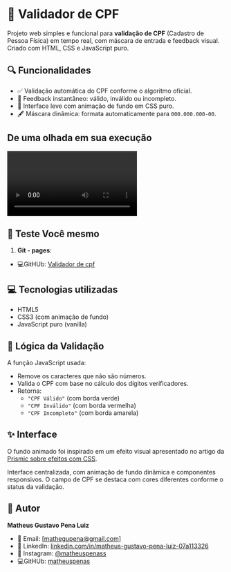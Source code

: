 # 📄 Validador de CPF

Projeto web simples e funcional para **validação de CPF** (Cadastro de Pessoa Física) em tempo real, com máscara de entrada e feedback visual. Criado com HTML, CSS e JavaScript puro.

## 🔍 Funcionalidades

- ✅ Validação automática do CPF conforme o algoritmo oficial.
- 🧠 Feedback instantâneo: válido, inválido ou incompleto.
- 🎨 Interface leve com animação de fundo em CSS puro.
- 🖋️ Máscara dinâmica: formata automaticamente para `000.000.000-00`.

## De uma olhada em sua execução

![Demonstração do ValidaCPF](./video/cpf.mp4)

## 🚀 Teste Você mesmo

1. **Git - pages**:

- 💻GitHUb: [Validador de cpf](https://matheuspenas.github.io/Projeto-Valida-CPF/)

## 💻 Tecnologias utilizadas

- HTML5
- CSS3 (com animação de fundo)
- JavaScript puro (vanilla)

## 🧠 Lógica da Validação

A função JavaScript usada:

- Remove os caracteres que não são números.
- Valida o CPF com base no cálculo dos dígitos verificadores.
- Retorna:
  - `"CPF Válido"` (com borda verde)
  - `"CPF Inválido"` (com borda vermelha)
  - `"CPF Incompleto"` (com borda amarela)

## ✨ Interface

O fundo animado foi inspirado em um efeito visual apresentado no artigo da [Prismic sobre efeitos com CSS](https://prismic.io/blog/css-background-effects).

Interface centralizada, com animação de fundo dinâmica e componentes responsivos. O campo de CPF se destaca com cores diferentes conforme o status da validação.

## 👤 Autor

**Matheus Gustavo Pena Luiz**

- 📧 Email: [mathegupena@gmail.com]
- 💼 LinkedIn: [linkedin.com/in/matheus-gustavo-pena-luiz-07a113326](https://www.linkedin.com/in/matheus-gustavo-pena-luiz-07a113326/)
- 📸 Instagram: [@matheuspenass](https://www.instagram.com/matheuspenass/)
- 💻GitHUb: [matheuspenas](https://github.com/Matheuspenas)
